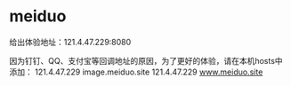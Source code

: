 # meiduo

给出体验地址：121.4.47.229:8080

因为钉钉、QQ、支付宝等回调地址的原因，为了更好的体验，请在本机hosts中添加：
  121.4.47.229 image.meiduo.site
  121.4.47.229 www.meiduo.site
